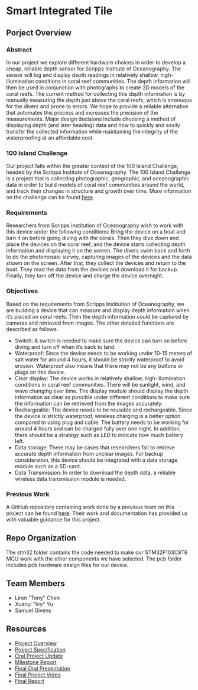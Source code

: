 # Smart Integrated Tile
## Porject Overview
### Abstract
In our project we explore different hardware choices in order to develop a cheap, reliable depth sensor for Scripps Institute of Oceanography. The sensor will log and display depth readings in relatively shallow, high-illumination conditions in coral reef communities. The depth information will then be used in conjunction with photographs to create 3D models of the coral reefs. The current method for collecting this depth information is by manually measuring the depth just above the coral reefs, which is strenuous for the divers and prone to errors. We hope to provide a reliable alternative that automates this process and increases the precision of the measurements. Major design decisions include choosing a method of displaying depth (and later heading) data and how to quickly and easily transfer the collected information while maintaining the integrity of the waterproofing at an affordable cost.

### 100 Island Challenge
Our project falls within the greater context of the 100 Island Challenge, headed by the Scripps Institute of Oceanography. The 100 Island Challenge is a project that is collecting photographic, geographic, and oceanographic data in order to build models of coral reef communities around the world, and track their changes in structure and growth over time. More information on the challenge can be found [here](http://100islandchallenge.org/).

### Requirements
Researchers from Scripps Institution of Oceanography wish to work with this device under the following conditions: Bring the device on a boat and turn it on before going diving with the corals. Then they dive down and place the devices on the coral reef, and the device starts collecting depth information and displaying it on the screen. The divers swim back and forth to do the photomosaic survey, capturing images of the devices and the data shown on the screen. After that, they collect the devices and return to the boat. They read the data from the devices and download it for backup. Finally, they turn off the device and charge the device overnight.

### Objectives
Based on the requirements from Scripps Institution of Oceanography, we are building a device that can measure and display depth information when it’s placed on coral reefs. Then the depth information could be captured by cameras and retrieved from images. The other detailed functions are described as follows.
* Switch: A switch is needed to make sure the device can turn on before diving and turn off when it’s back to land. 
* Waterproof: Since the device needs to be working under 10-15 meters of salt water for around 4 hours, it should be strictly waterproof to avoid erosion. Waterproof also means that there may not be any buttons or plugs on this device.
* Clear display: The device works in relatively shallow, high-illumination conditions in coral reef communities. There will be sunlight, wind, and wave changing over time. The display module should display the depth information as clear as possible under different conditions to make sure the information can be retrieved from the images accurately.
* Rechargeable: The device needs to be reusable and rechargeable. Since the device is strictly waterproof, wireless charging is a better option compared to using plug and cable. The battery needs to be working for around 4 hours and can be charged fully over one night. In addition, there should be a strategy such as LED to indicate how much battery left.
* Data storage: There may be cases that researchers fail to retrieve accurate depth information from unclear images. For backup consideration, this device should be integrated with a data storage module such as a SD-card.
* Data Transmission: In order to download the depth data, a reliable wireless data transmission module is needed.

### Previous Work
A GitHub repository containing work done by a previous team on this project can be found [here](https://github.com/UCSD-E4E/coral-reef-mapping). Their work and documentation has provided us with valuable guidance for this project.

## Repo Organization
The stm32 folder contains the code needed to make our STM32F103C8T6 MCU work with the other components we have selected. The pcb folder includes pcb hardware design files for our device.

## Team Members
* Liren "Tony" Chen
* Xuanyi "Ivy" Yu
* Samuel Givens

## Resources
* [Project Overview](https://drive.google.com/open?id=1Pus6sJ2qkKndr-W4F6nYFhtnWSXx7cwhct0EHbMCYVM)
* [Project Specification](https://drive.google.com/open?id=1e_64vk2hLm1WlwG5i0ryWBhBv_sy5NsdDfYOwhg4feA)
* [Oral Project Update](https://drive.google.com/open?id=1aEZSikz7JAXXPAU3vB3pFT56Vzhgw5z4WsIUU1GbcwE)
* [Milestone Report](https://drive.google.com/open?id=1EIhdwy2Vkavuux3ikYEyF9vRjz64th1LstWmFr8qIqA)
* [Final Oral Presentation](https://drive.google.com/open?id=1kZK5IM6NcCPRbsSYnko_ywsIkHWHUEnm4WjG7Nfi0os)
* [Final Project Video]()
* [Final Report](https://drive.google.com/open?id=1XefbvaYMcaKPTqKhkapIGFox0DjAbMtDtrPGPohWkk4)
